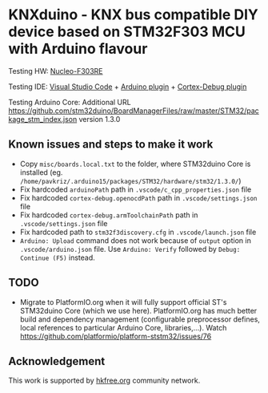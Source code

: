 # KNXduino - KNX bus compatible DIY device based on STM32F303 MCU with Arduino flavour

Testing HW: [Nucleo-F303RE](https://www.st.com/en/evaluation-tools/nucleo-f303re.html)

Testing IDE: [Visual Studio Code](https://code.visualstudio.com/) + [Arduino plugin](https://marketplace.visualstudio.com/items?itemName=vsciot-vscode.vscode-arduino) + [Cortex-Debug plugin](https://marketplace.visualstudio.com/items?itemName=marus25.cortex-debug)

Testing Arduino Core: Additional URL https://github.com/stm32duino/BoardManagerFiles/raw/master/STM32/package_stm_index.json version 1.3.0

## Known issues and steps to make it work

* Copy `misc/boards.local.txt` to the folder, where STM32duino Core is installed (eg. `/home/pavkriz/.arduino15/packages/STM32/hardware/stm32/1.3.0/`)
* Fix hardcoded `arduinoPath` path in `.vscode/c_cpp_properties.json` file
* Fix hardcoded `cortex-debug.openocdPath` path in `.vscode/settings.json` file
* Fix hardcoded `cortex-debug.armToolchainPath` path in `.vscode/settings.json` file
* Fix hardcoded path to `stm32f3discovery.cfg` in `.vscode/launch.json` file
* `Arduino: Upload` command does not work because of `output` option in `.vscode/arduino.json` file. Use `Arduino: Verify` followed by `Debug: Continue (F5)` instead.

## TODO

* Migrate to PlatformIO.org when it will fully support official ST's STM32duino Core (which we use here). PlatformIO.org has much better build and dependency management (configurable preprocessor defines, local references to particular Arduino Core, libraries,...). Watch https://github.com/platformio/platform-ststm32/issues/76

## Acknowledgement

This work is supported by [hkfree.org](http://www.hkfree.org) community network.
